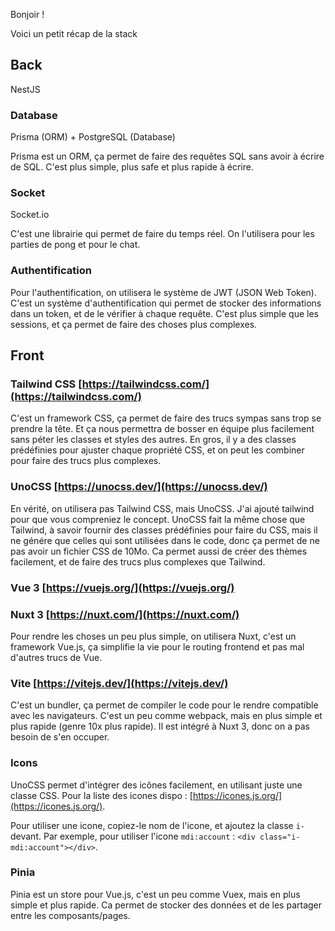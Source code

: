 Bonjoir !

Voici un petit récap de la stack

## Back

NestJS

### Database

Prisma (ORM) + PostgreSQL (Database)

Prisma est un ORM, ça permet de faire des requêtes SQL sans avoir à écrire de SQL. C'est plus simple, plus safe et plus rapide à écrire.


### Socket

Socket.io

C'est une librairie qui permet de faire du temps réel. On l'utilisera pour les parties de pong et pour le chat.

### Authentification

Pour l'authentification, on utilisera le système de JWT (JSON Web Token). C'est un système d'authentification qui permet de stocker des informations dans un token, et de le vérifier à chaque requête. C'est plus simple que les sessions, et ça permet de faire des choses plus complexes.

## Front

### Tailwind CSS [https://tailwindcss.com/](https://tailwindcss.com/)
C'est un framework CSS, ça permet de faire des trucs sympas sans trop se prendre la tête. Et ça nous permettra de bosser en équipe plus facilement sans péter les classes et styles des autres. En gros, il y a des classes prédéfinies pour ajuster chaque propriété CSS, et on peut les combiner pour faire des trucs plus complexes.

### UnoCSS [https://unocss.dev/](https://unocss.dev/)
En vérité, on utilisera pas Tailwind CSS, mais UnoCSS. J'ai ajouté tailwind pour que vous compreniez le concept. UnoCSS fait la même chose que Tailwind, à savoir fournir des classes prédéfinies pour faire du CSS, mais il ne génére que celles qui sont utilisées dans le code, donc ça permet de ne pas avoir un fichier CSS de 10Mo. Ca permet aussi de créer des thèmes facilement, et de faire des trucs plus complexes que Tailwind.


### Vue 3 [https://vuejs.org/](https://vuejs.org/)
### Nuxt 3 [https://nuxt.com/](https://nuxt.com/)

Pour rendre les choses un peu plus simple, on utilisera Nuxt, c'est un framework Vue.js, ça simplifie la vie pour le routing frontend et pas mal d'autres trucs de Vue. 

### Vite [https://vitejs.dev/](https://vitejs.dev/)

C'est un bundler, ça permet de compiler le code pour le rendre compatible avec les navigateurs. C'est un peu comme webpack, mais en plus simple et plus rapide (genre 10x plus rapide). Il est intégré à Nuxt 3, donc on a pas besoin de s'en occuper.

### Icons

UnoCSS permet d'intégrer des icônes facilement, en utilisant juste une classe CSS. Pour la liste des icones dispo : [https://icones.js.org/](https://icones.js.org/).

Pour utiliser une icone, copiez-le nom de l'icone, et ajoutez la classe `i-` devant. Par exemple, pour utiliser l'icone `mdi:account` : `<div class="i-mdi:account"></div>`.

### Pinia

Pinia est un store pour Vue.js, c'est un peu comme Vuex, mais en plus simple et plus rapide. Ca permet de stocker des données et de les partager entre les composants/pages.
